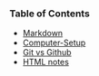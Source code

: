 ### Table of Contents
- [Markdown](markdown.md)
- [Computer-Setup](computer-setup.md)
- [Git vs Github](git-github.md)
- [HTML notes](html-notes.md)




